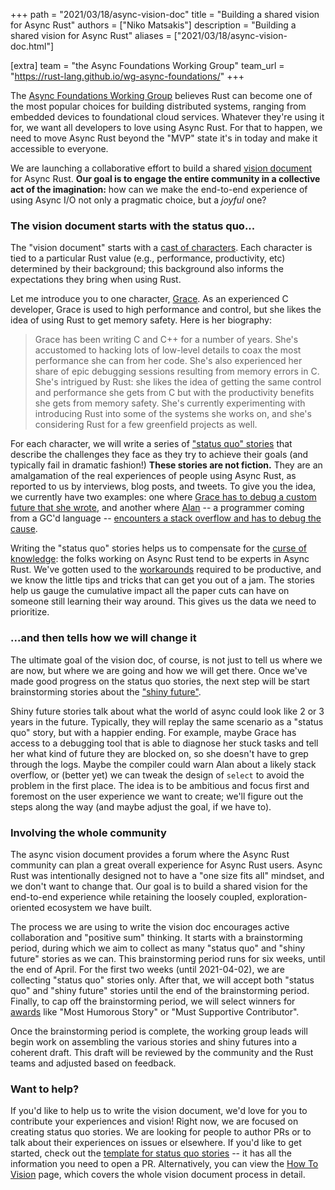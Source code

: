 +++
path = "2021/03/18/async-vision-doc"
title = "Building a shared vision for Async Rust"
authors = ["Niko Matsakis"]
description = "Building a shared vision for Async Rust"
aliases = ["2021/03/18/async-vision-doc.html"]

[extra]
team = "the Async Foundations Working Group"
team_url = "https://rust-lang.github.io/wg-async-foundations/"
+++

[wg]: https://rust-lang.github.io/wg-async-foundations/
[vd]: https://rust-lang.github.io/wg-async-foundations/vision.html#-the-vision
[sq]: https://rust-lang.github.io/wg-async-foundations/vision/status_quo.html
[sf]: https://rust-lang.github.io/wg-async-foundations/vision/shiny_future.html
[cc]: https://rust-lang.github.io/wg-async-foundations/vision/characters.html
[htv]: https://rust-lang.github.io/wg-async-foundations/vision/how_to_vision.html
[cok]: https://en.wikipedia.org/wiki/Curse_of_knowledge
[workarounds]: https://github.com/rust-lang/async-book/tree/a927107bfe501a44dde1560a5942b1471c11c71d/src/07_workarounds
[Grace]: https://rust-lang.github.io/wg-async-foundations/vision/characters/grace.html
[Alan]: https://rust-lang.github.io/wg-async-foundations/vision/characters/alan.html
[soflow]: https://rust-lang.github.io/wg-async-foundations/vision/status_quo/alan_runs_into_stack_trouble.html
[awards]: https://rust-lang.github.io/wg-async-foundations/vision/how_to_vision/awards.html
[gsq]: https://rust-lang.github.io/wg-async-foundations/vision/status_quo/grace_deploys_her_service.html
[template]: https://rust-lang.github.io/wg-async-foundations/vision/status_quo/template.html

The [Async Foundations Working Group][wg] believes Rust can become one of the most popular choices for building distributed systems, ranging from embedded devices to foundational cloud services. Whatever they're using it for, we want all developers to love using Async Rust. For that to happen, we need to move Async Rust beyond the "MVP" state it's in today and make it accessible to everyone.

We are launching a collaborative effort to build a shared [vision document][vd] for Async Rust. **Our goal is to engage the entire community in a collective act of the imagination:** how can we make the end-to-end experience of using Async I/O not only a pragmatic choice, but a _joyful_ one?

### The vision document starts with the status quo...

The "vision document" starts with a [cast of characters][cc]. Each character is tied to a particular Rust value (e.g., performance, productivity, etc) determined by their background; this background also informs the expectations they bring when using Rust. 

Let me introduce you to one character, [Grace]. As an experienced C developer, Grace is used to high performance and control, but she likes the idea of using Rust to get memory safety. Here is her biography:

> Grace has been writing C and C++ for a number of years. She's accustomed to hacking lots of low-level details to coax the most performance she can from her code. She's also experienced her share of epic debugging sessions resulting from memory errors in C. She's intrigued by Rust: she likes the idea of getting the same control and performance she gets from C but with the productivity benefits she gets from memory safety. She's currently experimenting with introducing Rust into some of the systems she works on, and she's considering Rust for a few greenfield projects as well.

For each character, we will write a series of ["status quo" stories][sq] that describe the challenges they face as they try to achieve their goals (and typically fail in dramatic fashion!) **These stories are not fiction.** They are an amalgamation of the real experiences of people using Async Rust, as reported to us by interviews, blog posts, and tweets. To give you the idea, we currently have two examples: one where [Grace has to debug a custom future that she wrote][gsq], and another where [Alan] -- a programmer coming from a GC'd language -- [encounters a stack overflow and has to debug the cause][soflow].

Writing the "status quo" stories helps us to compensate for the [curse of knowledge][cok]: the folks working on Async Rust tend to be experts in Async Rust. We've gotten used to the [workarounds] required to be productive, and we know the little tips and tricks that can get you out of a jam. The stories help us gauge the cumulative impact all the paper cuts can have on someone still learning their way around. This gives us the data we need to prioritize.

### ...and then tells how we will change it

The ultimate goal of the vision doc, of course, is not just to tell us where we are now, but where we are going and how  we will get there. Once we've made good progress on the status quo stories, the next step will be start brainstorming stories about the ["shiny future"][sf].

Shiny future stories talk about what the world of async could look like 2 or 3 years in the future. Typically, they will replay the same scenario as a "status quo" story, but with a happier ending. For example, maybe Grace has access to a debugging tool that is able to diagnose her stuck tasks and tell her what kind of future they are blocked on, so she doesn't have to grep through the logs. Maybe the compiler could warn Alan about a likely stack overflow, or (better yet) we can tweak the design of `select` to avoid the problem in the first place. The idea is to be ambitious and focus first and foremost on the user experience we want to create; we'll figure out the steps along the way (and maybe adjust the goal, if we have to).

### Involving the whole community

The async vision document provides a forum where the Async Rust community can plan a great overall experience for Async Rust users. Async Rust was intentionally designed not to have a "one size fits all" mindset, and we don't want to change that. Our goal is to build a shared vision for the end-to-end experience while retaining the loosely coupled, exploration-oriented ecosystem we have built.

The process we are using to write the vision doc encourages active collaboration and "positive sum" thinking. It starts with a brainstorming period, during which we aim to collect as many "status quo" and "shiny future" stories as we can. This brainstorming period runs for six weeks, until the end of April. For the first two weeks (until 2021-04-02), we are collecting "status quo" stories only. After that, we will accept both "status quo" and "shiny future" stories until the end of the brainstorming period. Finally, to cap off the brainstorming period, we will select winners for [awards] like "Most Humorous Story" or "Must Supportive Contributor". 

Once the brainstorming period is complete, the working group leads will begin work on assembling the various stories and shiny futures into a coherent draft. This draft will be reviewed by the community and the Rust teams and adjusted based on feedback.

### Want to help?

If you'd like to help us to write the vision document, we'd love for you to contribute your experiences and vision! Right now, we are focused on creating status quo stories. We are looking for people to author PRs or to talk about their experiences on issues or elsewhere. If you'd like to get started, check out the [template for status quo stories][template] -- it has all the information you need to open a PR. Alternatively, you can view the [How To Vision][htv] page, which covers the whole vision document process in detail.

